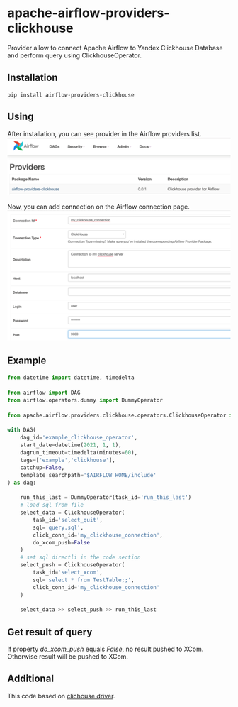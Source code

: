 # apache-airflow-providers-clickhouse

Provider allow to connect Apache Airflow to Yandex Clickhouse Database and perform query using ClickhouseOperator.

## Installation

```shell
pip install airflow-providers-clickhouse
```

## Using

After installation, you can see provider in the Airflow providers list.
![](docs/provider_list.png)

Now, you can add connection on the Airflow connection page.
![](docs/create_connection.png)

## Example

```python
from datetime import datetime, timedelta

from airflow import DAG
from airflow.operators.dummy import DummyOperator

from apache.airflow.providers.clickhouse.operators.ClickhouseOperator import ClickhouseOperator

with DAG(
    dag_id='example_clickhouse_operator',
    start_date=datetime(2021, 1, 1),
    dagrun_timeout=timedelta(minutes=60),
    tags=['example','clickhouse'],
    catchup=False,
    template_searchpath='$AIRFLOW_HOME/include'
) as dag:

    run_this_last = DummyOperator(task_id='run_this_last')
    # load sql from file
    select_data = ClickhouseOperator(
        task_id='select_quit',
        sql='query.sql',
        click_conn_id='my_clickhouse_connection',
        do_xcom_push=False
    )
    # set sql directli in the code section
    select_push = ClickhouseOperator(
        task_id='select_xcom',
        sql='select * from TestTable;;',
        click_conn_id='my_clickhouse_connection'
    )

    select_data >> select_push >> run_this_last
```

## Get result of query

If property *do_xcom_push* equals _False_, no result pushed to XCom. Otherwise result will be pushed to XCom.

## Additional

This code based on [clichouse driver](https://clickhouse-driver.readthedocs.io/en/latest/#). 